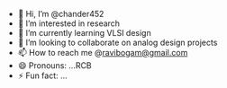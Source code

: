 - 👋 Hi, I’m @chander452
- 👀 I’m interested in research
- 🌱 I’m currently learning VLSI design
- 💞️ I’m looking to collaborate on analog design projects
- 📫 How to reach me @ravibogam@gmail.com
- 😄 Pronouns: ...RCB
- ⚡ Fun fact: ...

<!---
chander452/chander452 is a ✨ special ✨ repository because its `README.md` (this file) appears on your GitHub profile.
You can click the Preview link to take a look at your changes.
--->
